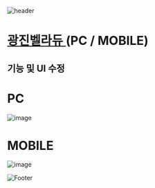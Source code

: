 ![header](https://capsule-render.vercel.app/api?type=wave&color=auto&height=150&section=header&text=2024.%2012.%2002&fontSize=60)

# <a href="https://xn--hc0bt9l89bkzho3s.kr/"> 광진벨라듀 </a> (PC / MOBILE)
## 기능 및 UI 수정

# PC
![image](https://github.com/user-attachments/assets/20136d40-e59d-4cf7-9b1e-105e67e4a9ff)

# MOBILE
![image](https://github.com/user-attachments/assets/539f2526-5b75-4990-b5ea-07e9fcb0036c)


![Footer](https://capsule-render.vercel.app/api?type=waving&color=auto&height=200&section=footer)








